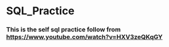# SQL_Practice

### This is the self sql practice follow from https://www.youtube.com/watch?v=HXV3zeQKqGY